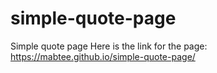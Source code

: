 # simple-quote-page
Simple quote page
Here is the link for the page:
https://mabtee.github.io/simple-quote-page/
